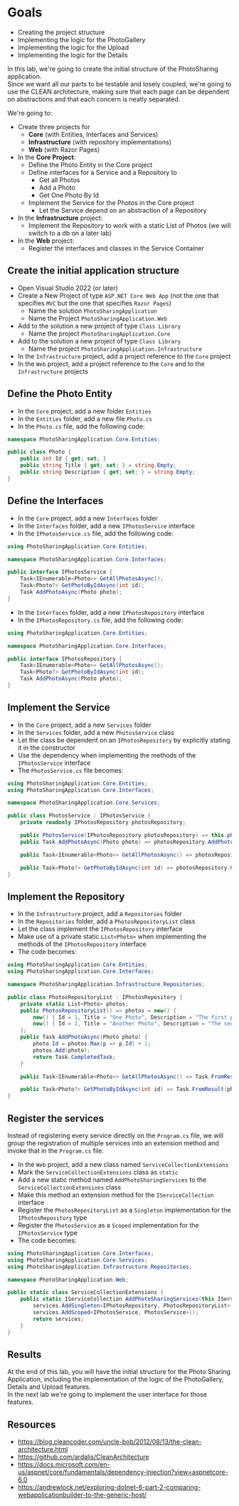 # Goals

- Creating the project structure
- Implementing the logic for the PhotoGallery
- Implementing the logic for the Upload
- Implementing the logic for the Details

In this lab, we're going to create the initial structure of the PhotoSharing application.  
Since we want all our parts to be testable and losely coupled, we're going to use the CLEAN architecture, making sure that each page can be dependent on abstractions and that each concern is neatly separated.

We're going to:
- Create three projects for
    - **Core** (with Entities, Interfaces and Services)
    - **Infrastructure** (with repository implementations)
    - **Web** (with Razor Pages)
- In the **Core Project**:
    - Define the Photo Entity in the Core project
    - Define interfaces for a Service and a Repository to
        - Get all Photos 
        - Add a Photo 
        - Get One Photo By Id
    - Implement the Service for the Photos in the Core project 
        - Let the Service depend on an abstraction of a Repository 
- In the **Infrastructure** project:
    - Implement the Repository to work with a static List of Photos (we will switch to a db on a later lab)
- In the **Web** project:
    - Register the interfaces and classes in the Service Container

## Create the initial application structure

- Open Visual Studio 2022 (or later) 
- Create a New Project of type `ASP.NET Core Web App` (not the one that specifies `MVC` but the one that specifies `Razor Pages`)
    - Name the solution `PhotoSharingApplication`
    - Name the Project `PhotoSharingApplication.Web`
- Add to the solution a new project of type `Class Library`
    - Name the project `PhotoSharingApplication.Core`
- Add to the solution a new project of type `Class Library`
    - Name the project `PhotoSharingApplication.Infrastructure`
- In the `Infrastructure` project, add a project reference to the `Core` project
- In the `Web` project, add a project reference to the `Core` and to the `Infrastructure` projects

## Define the Photo Entity

- In the `Core` project, add a new folder `Entities`
- In the `Entities` folder, add a new file `Photo.cs`
- In the `Photo.cs` file, add the following code:

```cs
namespace PhotoSharingApplication.Core.Entities;

public class Photo {
    public int Id { get; set; }
    public string Title { get; set; } = string.Empty;
    public string Description { get; set; } = string.Empty;
}
```

## Define the Interfaces

- In the `Core` project, add a new `Interfaces` folder
- In the `Interfaces` folder, add a new `IPhotosService` interface
- In the `IPhotosService.cs` file, add the following code:

```cs
using PhotoSharingApplication.Core.Entities;

namespace PhotoSharingApplication.Core.Interfaces;

public interface IPhotosService {
    Task<IEnumerable<Photo>> GetAllPhotosAsync();
    Task<Photo?> GetPhotoByIdAsync(int id);
    Task AddPhotoAsync(Photo photo);
}
```
- In the `Interfaces` folder, add a new `IPhotosRepository` interface
- In the `IPhotosRepository.cs` file, add the following code:

```cs
using PhotoSharingApplication.Core.Entities;

namespace PhotoSharingApplication.Core.Interfaces;

public interface IPhotosRepository {
    Task<IEnumerable<Photo>> GetAllPhotosAsync();
    Task<Photo?> GetPhotoByIdAsync(int id);
    Task AddPhotoAsync(Photo photo);
}
```

## Implement the Service

- In the `Core` project, add a new `Services` folder
- In the `Services` folder, add a new `PhotosService` class
- Let the class be dependent on an `IPhotosRepository` by explicitly stating it in the constructor
- Use the dependency when implementing the methods of the `IPhotosService` interface
- The `PhotosService.cs` file becomes:

```cs
using PhotoSharingApplication.Core.Entities;
using PhotoSharingApplication.Core.Interfaces;

namespace PhotoSharingApplication.Core.Services;

public class PhotosService : IPhotosService {
    private readonly IPhotosRepository photosRepository;

    public PhotosService(IPhotosRepository photosRepository) => this.photosRepository = photosRepository;
    public Task AddPhotoAsync(Photo photo) => photosRepository.AddPhotoAsync(photo);

    public Task<IEnumerable<Photo>> GetAllPhotosAsync() => photosRepository.GetAllPhotosAsync();

    public Task<Photo?> GetPhotoByIdAsync(int id) => photosRepository.GetPhotoByIdAsync(id);
}
```

## Implement the Repository

- In the `Infrastructure` project, add a `Repositories` folder
- In the `Repositories` folder, add a `PhotosRepositoryList` class
- Let the class implement the `IPhotosRepository` interface
- Make use of a private static `List<Photo>` when implementing the methods of the `IPhotosRepository` interface
- The code becomes:

```cs
using PhotoSharingApplication.Core.Entities;
using PhotoSharingApplication.Core.Interfaces;

namespace PhotoSharingApplication.Infrastructure.Repositories;

public class PhotosRepositoryList : IPhotosRepository {
    private static List<Photo> photos;
    public PhotosRepositoryList() => photos = new() {
        new() { Id = 1, Title = "One Photo", Description = "The first photo" },
        new() { Id = 2, Title = "Another Photo", Description = "The second photo" }
    };
    public Task AddPhotoAsync(Photo photo) {
        photo.Id = photos.Max(p => p.Id) + 1;
        photos.Add(photo);
        return Task.CompletedTask;
    }

    public Task<IEnumerable<Photo>> GetAllPhotosAsync() => Task.FromResult((IEnumerable<Photo>)photos);

    public Task<Photo?> GetPhotoByIdAsync(int id) => Task.FromResult(photos.FirstOrDefault(p => p.Id == id));
}
```
## Register the services

Instead of registering every service directly on the `Program.cs` file, we will group the registration of multiple services into an extension method and invoke that in the `Program.cs` file.

- In the `Web` project, add a new class named `ServiceCollectionExtensions`
- Mark the `ServiceCollectionExtensions` class as `static`
- Add a new static method named `AddPhotoSharingServices` to the `ServiceCollectionExtensions` class
- Make this method an extension method for the `IServiceCollection` interface
- Register the `PhotosRepositoryList` as a `Singleton` implementation for the `IPhotosRepository` type
- Register the `PhotosService` as a `Scoped` implementation for the `IPhotosService` type
- The code becomes:

```cs
using PhotoSharingApplication.Core.Interfaces;
using PhotoSharingApplication.Core.Services;
using PhotoSharingApplication.Infrastructure.Repositories;

namespace PhotoSharingApplication.Web;

public static class ServiceCollectionExtensions {
    public static IServiceCollection AddPhotoSharingServices(this IServiceCollection services) {
        services.AddSingleton<IPhotosRepository, PhotosRepositoryList>();
        services.AddScoped<IPhotosService, PhotosService>();
        return services;
    }
}
```

## Results

At the end of this lab, you will have the initial structure for the Photo Sharing Application, including the implementation of the logic of the PhotoGallery, Details and Upload features.  
In the next lab we're going to implement the user interface for those features.

## Resources
- https://blog.cleancoder.com/uncle-bob/2012/08/13/the-clean-architecture.html
- https://github.com/ardalis/CleanArchitecture
- https://docs.microsoft.com/en-us/aspnet/core/fundamentals/dependency-injection?view=aspnetcore-6.0
- https://andrewlock.net/exploring-dotnet-6-part-2-comparing-webapplicationbuilder-to-the-generic-host/
